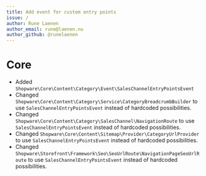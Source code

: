 ```yaml
---
title: Add event for custom entry points
issue: /
author: Rune Laenen
author_email: rune@laenen.nu 
author_github: @runelaenen
---
```

# Core
*  Added `Shopware\Core\Content\Category\Event\SalesChannelEntryPointsEvent`
*  Changed `Shopware\Core\Content\Category\Service\CategoryBreadcrumbBuilder` to use `SalesChannelEntryPointsEvent` instead of hardcoded possibilities. 
*  Changed `Shopware\Core\Content\Category\SalesChannel\NavigationRoute` to use `SalesChannelEntryPointsEvent` instead of hardcoded possibilities. 
*  Changed `Shopware\Core\Content\Sitemap\Provider\CategoryUrlProvider` to use `SalesChannelEntryPointsEvent` instead of hardcoded possibilities. 
*  Changed `Shopware\Storefront\Framework\Seo\SeoUrlRoute\NavigationPageSeoUrlRoute` to use `SalesChannelEntryPointsEvent` instead of hardcoded possibilities. 
